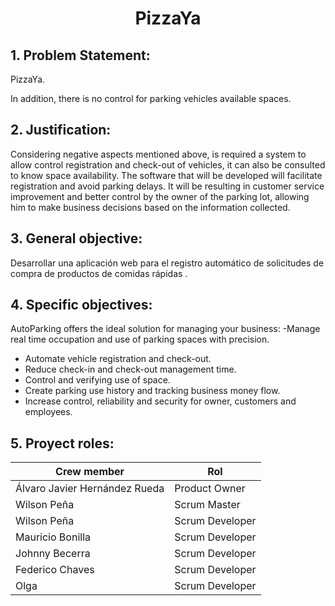 <h1 align="center">PizzaYa</h1>

## 1. Problem Statement:
PizzaYa.

In addition, there is no control for parking vehicles available spaces.

## 2.	Justification:
Considering negative aspects mentioned above, is required a system to allow control registration and check-out of vehicles, it can also be consulted to know space availability.
The software that will be developed will facilitate registration and avoid parking delays. It will be resulting in customer service improvement and better control by the owner of the parking lot, allowing him to make business decisions based on the information collected. 

## 3.	General objective:
Desarrollar una aplicación web para el registro automático de solicitudes de compra de productos de comidas rápidas .

## 4.	Specific objectives:
AutoParking offers the ideal solution for managing your business:
-Manage real time occupation and use of parking spaces with precision.
- Automate vehicle registration and check-out.
- Reduce check-in and check-out management time.
- Control and verifying use of space.
- Create parking use history and tracking business money flow.
- Increase control, reliability and security for owner, customers and employees.

## 5.	Proyect roles:
Crew member    | Rol
-------|---------------
Álvaro Javier Hernández Rueda | Product Owner
Wilson Peña | Scrum Master
Wilson Peña | Scrum Developer
Mauricio Bonilla | Scrum Developer
Johnny Becerra | Scrum Developer
Federico Chaves | Scrum Developer
Olga | Scrum Developer
